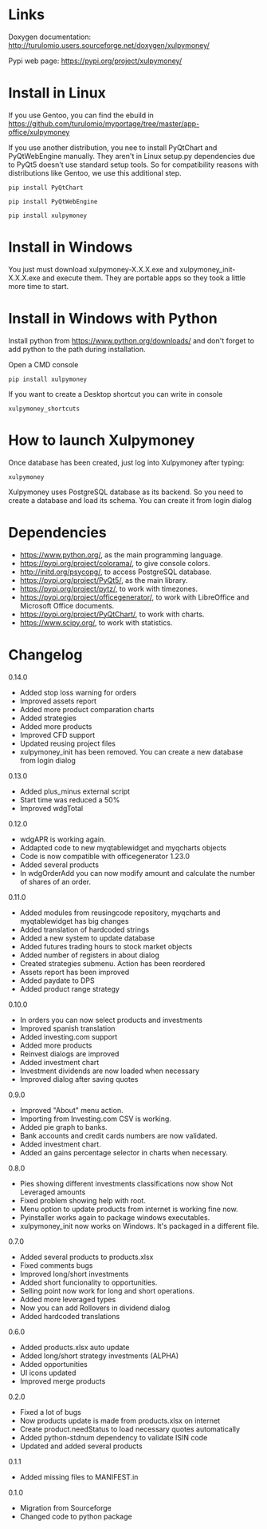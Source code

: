 # Links

Doxygen documentation:
    http://turulomio.users.sourceforge.net/doxygen/xulpymoney/

Pypi web page:
    https://pypi.org/project/xulpymoney/

# Install in Linux

If you use Gentoo, you can find the ebuild in https://github.com/turulomio/myportage/tree/master/app-office/xulpymoney

If you use another distribution, you nee to install PyQtChart and PyQtWebEngine manually. They aren't in Linux setup.py dependencies due to PyQt5 doesn't use standard setup tools. So for compatibility reasons with distributions like Gentoo, we use this additional step.

`pip install PyQtChart`

`pip install PyQtWebEngine`

`pip install xulpymoney`

# Install in Windows

You just must download xulpymoney-X.X.X.exe and xulpymoney_init-X.X.X.exe and execute them. They are portable apps so they took a little more time to start.

# Install in Windows with Python

Install python from https://www.python.org/downloads/ and don't forget to add python to the path during installation.

Open a CMD console

`pip install xulpymoney`

If you want to create a Desktop shortcut you can write in console

`xulpymoney_shortcuts`

# How to launch Xulpymoney

Once database has been created, just log into Xulpymoney after typing:

`xulpymoney`

Xulpymoney uses PostgreSQL database as its backend. So you need to create a database and load its schema. You can create it from login dialog


# Dependencies

* https://www.python.org/, as the main programming language.
* https://pypi.org/project/colorama/, to give console colors.
* http://initd.org/psycopg/, to access PostgreSQL database.
* https://pypi.org/project/PyQt5/, as the main library.
* https://pypi.org/project/pytz/, to work with timezones.
* https://pypi.org/project/officegenerator/, to work with LibreOffice and Microsoft Office documents.
* https://pypi.org/project/PyQtChart/, to work with charts.
* https://www.scipy.org/, to work with statistics.

# Changelog

0.14.0
  * Added stop loss warning for orders
  * Improved assets report
  * Added more product comparation charts
  * Added strategies
  * Added more products
  * Improved CFD support
  * Updated reusing project files
  * xulpymoney_init has been removed. You can create a new database from login dialog

0.13.0
  * Added plus_minus external script
  * Start time was reduced a 50%
  * Improved wdgTotal

0.12.0
  * wdgAPR is working again.
  * Addapted code to new myqtablewidget and myqcharts objects
  * Code is now compatible with officegenerator 1.23.0
  * Added several products
  * In wdgOrderAdd you can now modify amount and calculate the number of shares of an order.

0.11.0
  * Added modules from reusingcode repository, myqcharts and myqtablewidget has big changes
  * Added translation of hardcoded strings
  * Added a new system to update database
  * Added futures trading hours to stock market objects
  * Added number of registers in about dialog
  * Created strategies submenu. Action has been reordered
  * Assets report has been improved
  * Added paydate to DPS
  * Added product range strategy

0.10.0
  * In orders you can now select products and investments
  * Improved spanish translation
  * Added investing.com support
  * Added more products
  * Reinvest dialogs are improved
  * Added investment chart
  * Investment dividends are now loaded when necessary
  * Improved dialog after saving quotes

0.9.0
  * Improved "About" menu action.
  * Importing from Investing.com CSV is working.
  * Added pie graph to banks.
  * Bank accounts and credit cards numbers are now validated.
  * Added investment chart.
  * Added an gains percentage selector in charts when necessary.

0.8.0
  * Pies showing different investments classifications now show Not Leveraged amounts
  * Fixed problem showing help with root.
  * Menu option to update products from internet is working fine now.
  * Pyinstaller works again to package windows executables.
  * xulpymoney_init now works on Windows. It's packaged in a different file.

0.7.0
  * Added several products to products.xlsx
  * Fixed comments bugs
  * Improved long/short investments
  * Added short funcionality to opportunities.
  * Selling point now work for long and short operations.
  * Added more leveraged types
  * Now you can add Rollovers in dividend dialog
  * Added hardcoded translations

0.6.0
  * Added products.xlsx auto update
  * Added long/short strategy investments (ALPHA)
  * Added opportunities
  * UI icons updated
  * Improved merge products

0.2.0
  * Fixed a lot of bugs
  * Now products update is made from products.xlsx on internet
  * Create product.needStatus to load necessary quotes automatically
  * Added python-stdnum dependency to validate ISIN code
  * Updated and added several products

0.1.1
  * Added missing files to MANIFEST.in

0.1.0
  * Migration from Sourceforge
  * Changed code to python package
